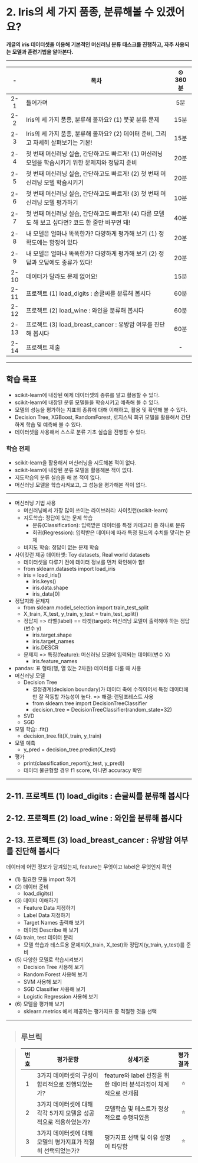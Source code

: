 # 2. Iris의 세 가지 품종, 분류해볼 수 있겠어요?

**캐글의 iris 데이터셋을 이용해 기본적인 머신러닝 분류 태스크를 진행하고, 자주 사용되는 모델과 훈련기법을 알아본다.**

---
|-|목차|⏲ 360분|
|:---:|---|:---:|
|2-1| 들어가며 | 5분|
|2-2| Iris의 세 가지 품종, 분류해 볼까요? (1) 붓꽃 분류 문제 | 15분|
|2-3| Iris의 세 가지 품종, 분류해 볼까요? (2) 데이터 준비, 그리고 자세히 살펴보기는 기본! | 15분|
|2-4| 첫 번째 머신러닝 실습, 간단하고도 빠르게! (1) 머신러닝 모델을 학습시키기 위한 문제지와 정답지 준비 | 20분|
|2-5| 첫 번째 머신러닝 실습, 간단하고도 빠르게! (2) 첫 번째 머신러닝 모델 학습시키기 | 20분|
|2-6| 첫 번째 머신러닝 실습, 간단하고도 빠르게! (3) 첫 번째 머신러닝 모델 평가하기 | 10분|
|2-7| 첫 번째 머신러닝 실습, 간단하고도 빠르게! (4) 다른 모델도 해 보고 싶다면? 코드 한 줄만 바꾸면 돼! | 40분|
|2-8| 내 모델은 얼마나 똑똑한가? 다양하게 평가해 보기 (1) 정확도에는 함정이 있다 | 20분|
|2-9| 내 모델은 얼마나 똑똑한가? 다양하게 평가해 보기 (2) 정답과 오답에도 종류가 있다! | 20분|
|2-10| 데이터가 달라도 문제 없어요! | 15분|
|2-11| 프로젝트 (1) load_digits : 손글씨를 분류해 봅시다 | 60분|
|2-12| 프로젝트 (2) load_wine : 와인을 분류해 봅시다 | 60분|
|2-13| 프로젝트 (3) load_breast_cancer : 유방암 여부를 진단해 봅시다 | 60분|
|2-14| 프로젝트 제출|-|

---

## 학습 목표

- scikit-learn에 내장된 예제 데이터셋의 종류를 알고 활용할 수 있다.
- scikit-learn에 내장된 분류 모델들을 학습시키고 예측해 볼 수 있다.
- 모델의 성능을 평가하는 지표의 종류에 대해 이해하고, 활용 및 확인해 볼 수 있다.
- Decision Tree, XGBoost, RandomForest, 로지스틱 회귀 모델을 활용해서 간단하게 학습 및 예측해 볼 수 있다.
- 데이터셋을 사용해서 스스로 분류 기초 실습을 진행할 수 있다.

### 학습 전제

- scikit-learn을 활용해서 머신러닝을 시도해본 적이 없다.
- scikit-learn에 내장된 분류 모델을 활용해본 적이 없다.
- 지도학습의 분류 실습을 해 본 적이 없다.
- 머신러닝 모델을 학습시켜보고, 그 성능을 평가해본 적이 없다.

---

- 머신러닝 기법 사용
  - 머신러닝에서 가장 많이 쓰이는 라이브러리: 사이킷런(scikit-learn)
  - 지도학습: 정답이 있는 문제 학습 
    - 분류(Classification): 입력받은 데이터를 특정 카테고리 중 하나로 분류
    - 회귀(Regression): 입력받은 데이터에 따라 특정 필드의 수치를 맞히는 문제
  - 비지도 학습: 정답이 없는 문제 학습
- 사이킷런 제공 데이터셋: Toy datasets, Real world datasets
  - 데이터셋을 다루기 전에 데이터 정보를 먼저 확인해야 함!
  - from sklearn.datasets import load_iris
  - iris = load_iris()
    - iris.keys()
    - iris.data.shape
    - iris_data[0]
- 정답지와 문제지
  - from sklearn.model_selection import train_test_split
  - X_train, X_test, y_train, y_test = train_test_split()
  - 정답지 => 라벨(label) == 타겟(target): 머신러닝 모델이 출력해야 하는 정답(변수 y)
    - iris.target.shape
    - iris.target_names
    - iris.DESCR
  - 문제지 => 특징(feature): 머신러닝 모델에 입력되는 데이터(변수 X)
    - iris.feature_names
- pandas: 표 형태(행, 열 있는 2차원) 데이터를 다룰 때 사용
- 머신러닝 모델
  - Decision Tree
    - 결정경계(decision boundary)가 데이터 축에 수직이어서 특정 데이터에만 잘 작동할 가능성이 높다. => 해결: 랜덤포레스트 사용
    - from sklearn.tree import DecisionTreeClassifier
    - decision_tree = DecisionTreeClassifier(random_state=32)
  - SVD
  - SGD
- 모델 학습: .fit()
  - decision_tree.fit(X_train, y_train)
- 모델 예측
  - y_pred = decision_tree.predict(X_test)
- 평가
  - print(classification_report(y_test, y_pred))
  - 데이터 불균형할 경우 f1 score, 아니면 accuracy 확인

---

## 2-11. 프로젝트 (1) load_digits : 손글씨를 분류해 봅시다

## 2-12. 프로젝트 (2) load_wine : 와인을 분류해 봅시다

## 2-13. 프로젝트 (3) load_breast_cancer : 유방암 여부를 진단해 봅시다

데이터에 어떤 정보가 담겨있는지, feature는 무엇이고 label은 무엇인지 확인

- (1) 필요한 모듈 import 하기
- (2) 데이터 준비
  - load_digits()
- (3) 데이터 이해하기
  - Feature Data 지정하기
  - Label Data 지정하기
  - Target Names 출력해 보기
  - 데이터 Describe 해 보기
- (4) train, test 데이터 분리
  - 모델 학습과 테스트용 문제지(X_train, X_test)와 정답지(y_train, y_test)를 준비
- (5) 다양한 모델로 학습시켜보기
  - Decision Tree 사용해 보기
  - Random Forest 사용해 보기
  - SVM 사용해 보기
  - SGD Classifier 사용해 보기
  - Logistic Regression 사용해 보기
- (6) 모델을 평가해 보기
  - sklearn.metrics 에서 제공하는 평가지표 중 적절한 것을 선택

---

>## **루브릭**

>|번호|평가문항|상세기준|평가결과|
>|:---:|---|---|:---:|
>|1|3가지 데이터셋의 구성이 합리적으로 진행되었는가?|feature와 label 선정을 위한 데이터 분석과정이 체계적으로 전개됨|⭐|
>|2|3가지 데이터셋에 대해 각각 5가지 모델을 성공적으로 적용하였는가?|모델학습 및 테스트가 정상적으로 수행되었음|⭐|
>|3|3가지 데이터셋에 대해 모델의 평가지표가 적절히 선택되었는가?|평가지표 선택 및 이유 설명이 타당함|⭐|
